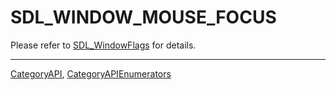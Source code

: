 # SDL_WINDOW_MOUSE_FOCUS

Please refer to [SDL_WindowFlags](SDL_WindowFlags) for details.

----
[CategoryAPI](CategoryAPI), [CategoryAPIEnumerators](CategoryAPIEnumerators)

